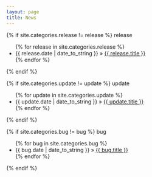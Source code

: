 ```yaml
---
layout: page
title: News
---
```


{% if site.categories.release != release %}
<span class="cat release">release</span>
<ul>
	{% for release in site.categories.release %}
		<li>
			{{ release.date | date_to_string }} &raquo; <a href="{{ release.url }}">{{ release.title }}</a>
		</li>
	{% endfor %}
</ul>
{% endif %}

{% if site.categories.update != update %}
<span class="cat update">update</span>
<ul>
	{% for update in site.categories.update %}
		<li>
			{{ update.date | date_to_string }} &raquo; <a href="{{ update.url }}">{{ update.title }}</a>
		</li>
	{% endfor %}
</ul>
{% endif %}

{% if site.categories.bug != bug %}
<span class="cat bug">bug</span>
<ul>
	{% for bug in site.categories.bug %}
		<li>
			{{ bug.date | date_to_string }} &raquo; <a href="{{ bug.url }}">{{ bug.title }}</a>
		</li>
	{% endfor %}
</ul>
{% endif %}